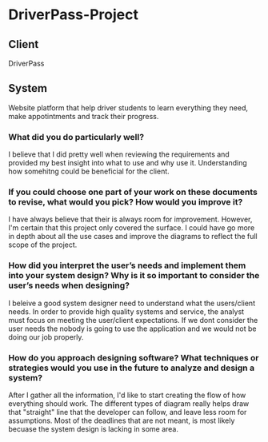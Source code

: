 # DriverPass-Project

## Client 

DriverPass

## System

Website platform that help driver students to learn everything they need, make appotintments and track their progress.

### What did you do particularly well?

I believe that I did pretty well when reviewing the requirements and provided my best insight into what to use and why use it. Understanding how somehitng could be beneficial for the client.

### If you could choose one part of your work on these documents to revise, what would you pick? How would you improve it?

I have always believe that their is always room for improvement. However, I'm certain that this project only covered the surface. I could have go more in depth about all the use cases and improve the diagrams to reflect the full scope of the project.

### How did you interpret the user’s needs and implement them into your system design? Why is it so important to consider the user’s needs when designing?

I beleive a good system designer need to understand what the users/client needs. In order to provide high quality systems and service, the analyst must focus on meeting the user/client expectations. If we dont consider the user needs the nobody is going to use the application and we would not be doing our job properly.

### How do you approach designing software? What techniques or strategies would you use in the future to analyze and design a system?
After I gather all the information, I'd like to start creating the flow of how everything should work. The different types of diagram really helps draw that "straight" line that the developer can follow, and leave less room for assumptions. Most of the deadlines that are not meant, is most likely becuase the system design is lacking in some area.

